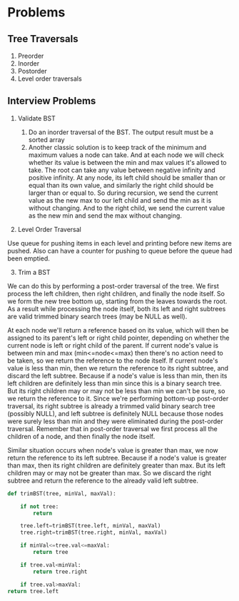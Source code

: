 # Problems

## Tree Traversals

1. Preorder
2. Inorder
3. Postorder
4. Level order traversals

## Interview Problems

1. Validate BST

    1. Do an inorder traversal of the BST. The output result must be a sorted array
    2. Another classic solution is to keep track of the minimum and maximum values a node can take. And at each node we will check whether its value is between the min and max values it's allowed to take. The root can take any value between negative infinity and positive infinity. At any node, its left child should be smaller than or equal than its own value, and similarly the right child should be larger than or equal to. So during recursion, we send the current value as the new max to our left child and send the min as it is without changing. And to the right child, we send the current value as the new min and send the max without changing.

2. Level Order Traversal

Use queue for pushing items in each level and printing before new items are pushed. Also can have a counter for pushing to queue before the queue had been emptied.

3. Trim a BST

We can do this by performing a post-order traversal of the tree. We first process the left children, then right children, and finally the node itself. So we form the new tree bottom up, starting from the leaves towards the root. As a result while processing the node itself, both its left and right subtrees are valid trimmed binary search trees (may be NULL as well).

At each node we'll return a reference based on its value, which will then be assigned to its parent's left or right child pointer, depending on whether the current node is left or right child of the parent. If current node's value is between min and max (min<=node<=max) then there's no action need to be taken, so we return the reference to the node itself. If current node's value is less than min, then we return the reference to its right subtree, and discard the left subtree. Because if a node's value is less than min, then its left children are definitely less than min since this is a binary search tree. But its right children may or may not be less than min we can't be sure, so we return the reference to it. Since we're performing bottom-up post-order traversal, its right subtree is already a trimmed valid binary search tree (possibly NULL), and left subtree is definitely NULL because those nodes were surely less than min and they were eliminated during the post-order traversal. Remember that in post-order traversal we first process all the children of a node, and then finally the node itself.

Similar situation occurs when node's value is greater than max, we now return the reference to its left subtree. Because if a node's value is greater than max, then its right children are definitely greater than max. But its left children may or may not be greater than max. So we discard the right subtree and return the reference to the already valid left subtree.

```python
def trimBST(tree, minVal, maxVal):

    if not tree:
        return

    tree.left=trimBST(tree.left, minVal, maxVal)
    tree.right=trimBST(tree.right, minVal, maxVal)

    if minVal<=tree.val<=maxVal:
        return tree

    if tree.val<minVal:
        return tree.right

    if tree.val>maxVal:
return tree.left
```

